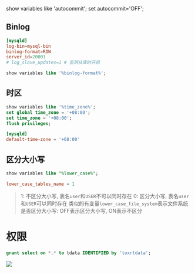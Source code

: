 


show variables like 'autocommit';
set autocommit='OFF';


## Binlog

```conf
[mysqld]
log-bin=mysql-bin
binlog-format=ROW
server_id=20001
# log_slave_updates=1 # 监测从库时开启
```

```sql
show variables like '%binlog-format%';
```

## 时区

```sql
show variables like '%time_zone%';
set global time_zone = '+08:00';
set time_zone = '+08:00';
flush privileges;
```

```conf
[mysqld]
default-time-zone = '+08:00'
```

## 区分大小写

```sql
show variables like "%lower_case%";
```

```conf
lower_case_tables_name = 1
```
> 1: 不区分大小写, 表名`user`和`USER`不可以同时存在
> 0: 区分大小写, 表名`user`和`USER`可以同时存在
类似的有变量`lower_case_file_system`表示文件系统是否区分大小写: OFF表示区分大小写, ON表示不区分


# 权限

```sql
grant select on *.* to tdata IDENTIFIED by 'toxrtdata';
```


[![](https://static.segmentfault.com/v-5b1df2a7/global/img/creativecommons-cc.svg)](https://creativecommons.org/licenses/by-nc-nd/4.0/)

